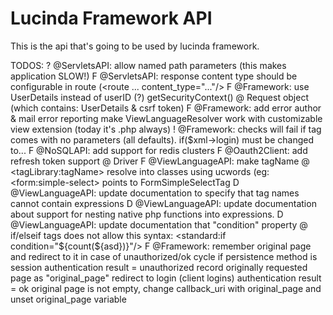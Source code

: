 # Lucinda Framework API

This is the api that's going to be used by lucinda framework.

TODOS:
? @ServletsAPI: allow named path parameters (this makes application SLOW!)
F @ServletsAPI: response content type should be configurable in route (<route ... content_type="..."/>
F @Framework: use UserDetails instead of userID (?)  getSecurityContext() @ Request object (which contains: UserDetails & csrf token)
F @Framework: add error author & mail error reporting
 make ViewLanguageResolver work with customizable view extension (today it's .php always)
! @Framework: checks will fail if <login/> tag comes with no parameters (all defaults). if($xml->login) must be changed to...
F @NoSQLAPI: add support for redis clusters
F @Oauth2Client: add refresh token support @ Driver
F @ViewLanguageAPI: make tagName @ <tagLibrary:tagName> resolve into classes using ucwords (eg: <form:simple-select> points to FormSimpleSelectTag
D @ViewLanguageAPI: update documentation to specify that tag names cannot contain expressions
D @ViewLanguageAPI: update documentation about support for nesting native php functions into expressions.
D @ViewLanguageAPI: update documentation that "condition" property @ if/elseif tags does not allow this syntax: <standard:if condition="${count(${asd})}"/>
F @Framework: remember original page and redirect to it in case of unauthorized/ok cycle
  if persistence method is session
      authentication result = unauthorized
        record originally requested page as "original_page"
          redirect to login
      (client logins)
      authentication result = ok
        original page is not empty, change callback_uri with original_page and unset original_page variable
